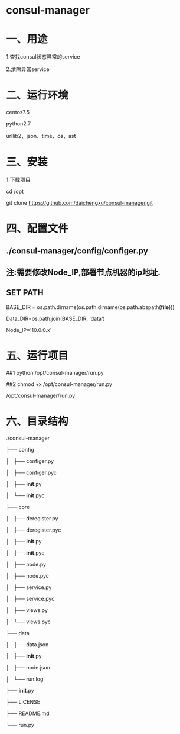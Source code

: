 # consul-manager
# 一、用途
1.查找consul状态异常的service

2.清除异常service

# 二、运行环境
centos7.5

python2.7

urllib2、json、time、os、ast

# 三、安装
1.下载项目

cd /opt

git clone https://github.com/daichengxu/consul-manager.git

# 四、配置文件
## ./consul-manager/config/configer.py
## 注:需要修改Node_IP,部署节点机器的ip地址.
## SET PATH
BASE_DIR = os.path.dirname(os.path.dirname(os.path.abspath(__file__)))

Data_DIR=os.path.join(BASE_DIR, 'data')

Node_IP='10.0.0.x'

# 五、运行项目
##1
python /opt/consul-manager/run.py

##2
chmod +x /opt/consul-manager/run.py

/opt/consul-manager/run.py

# 六、目录结构
./consul-manager

├── config

│   ├── configer.py

│   ├── configer.pyc

│   ├── __init__.py

│   └── __init__.pyc

├── core

│   ├── deregister.py

│   ├── deregister.pyc

│   ├── __init__.py

│   ├── __init__.pyc

│   ├── node.py

│   ├── node.pyc

│   ├── service.py

│   ├── service.pyc

│   ├── views.py

│   └── views.pyc

├── data

│   ├── data.json

│   ├── __init__.py

│   ├── node.json

│   └── run.log

├── __init__.py

├── LICENSE

├── README.md

└── run.py
